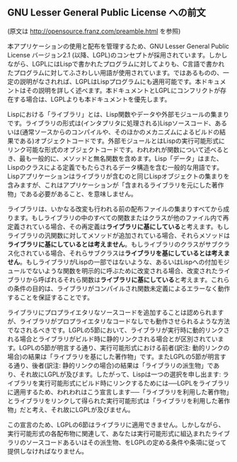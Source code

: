 ## GNU Lesser General Public License への前文

(原文は <http://opensource.franz.com/preamble.html> を参照)

本アプリケーションの使用と配布を管理するため、GNU Lesser General Public License バージョン2.1 (以降、LGPL)のコンセプトが採用されています。しかしながら、LGPLにはLispで書かれたプログラムに対してよりも、C言語で書かれたプログラムに対してふさわしい用語が使用されています。ではあるものの、一定の説明がなされれば、LGPLはLispプログラムにも適用可能です。本ドキュメントはその説明を詳しく述べます。本ドキュメントとLGPLにコンフリクトが存在する場合は、LGPLよりも本ドキュメントを優先します。

Lispにおける「ライブラリ」とは、Lisp関数やデータや外部モジュールの集まりです。ライブラリの形式は(インタプリタに処理される)Lispソースコード、あるいは(通常ソースからのコンパイルや、そのほかのメカニズムによるビルドの結果である)オブジェクトコードです。外部モジュールとはLispの実行可能形式にリンク可能な形式のオブジェクトコードです。われわれが関数について述べるとき、最も一般的に、メソッドと無名関数を含めます。Lisp「データ」はまた、Lispのクラスによる定義でもたらされるデータ構造を含む一般的な用語です。Lispアプリケーションはライブラリが含むのと同じLispオブジェクトの集まりを含みますが、これはアプリケーションが「含まれるライブラリを元にした著作物」である必要があること、を意味しません。

ライブラリは、いかなる改変も行われる前の配布ファイルの集まりすべてから成ります。もしライブラリの中のすべての関数またはクラスが他のファイル内で再定義されている場合、その再定義は**ライブラリに基にしている**と考えます。もしライブラリの汎関数に対してメソッドが追加されている場合、それらメソッドは**ライブラリに基にしているとは考えません**。もしライブラリのクラスがサブクラス化されている場合、それらサブクラスは**ライブラリを基にしているとは考えません**。もしライブラリがLispの一部ではないような、あるいはLispへの付加モジュールでないような関数を明示的に呼ぶために改変される場合、改変されたライブラリから呼ばれるそれら関数は**ライブラリに基にしている**と考えます。これらの条件の目的は、ライブラリがコンパイルされ関数未定義によるエラーなく動作することを保証することです。

ライブラリにプロプライエタリなソースコードを追加することは認められますが、ライブラリがプロプライエタリなコードなしでも動作させられるような方法でなされるべきです。LGPLの5節において、ライブラリが実行時に動的リンクされる場合とライブラリがビルド時に静的リンクされる場合とが区別されています。LGPLの5節が明言する通り、実行可能形式における前者(訳注: 動的リンクの場合)の結果は「ライブラリを基にした著作物」です。またLGPLの5節が明言する通り、後者(訳注: 静的リンクの場合)の結果は「ライブラリの派生物」であり、それ故にLGPLが及びます。したがって、Lispは一つの選択を申し出ます: ライブラリを実行可能形式にビルド時にリンクするためには──LGPLをライブラリに適用するため、われわれはこう宣言します──「ライブラリを利用した著作物」とライブラリをリンクして得られた実行可能形式は「ライブラリを利用した著作物」だと考え、それ故にLGPLが及びません。

この宣言のため、LGPLの6節はライブラリに適用できません。しかしながら、実行可能形式の各配布物に関連して、あなたは実行可能形式に組込まれたライブラリのソースコードあるいはその派生物、をLGPLの定める条件や条項に従って提供しなければなりません。
